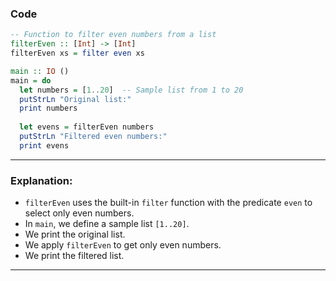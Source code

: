 

### Code

```haskell
-- Function to filter even numbers from a list
filterEven :: [Int] -> [Int]
filterEven xs = filter even xs

main :: IO ()
main = do
  let numbers = [1..20]  -- Sample list from 1 to 20
  putStrLn "Original list:"
  print numbers
  
  let evens = filterEven numbers
  putStrLn "Filtered even numbers:"
  print evens
```

---

### Explanation:

* `filterEven` uses the built-in `filter` function with the predicate `even` to select only even numbers.
* In `main`, we define a sample list `[1..20]`.
* We print the original list.
* We apply `filterEven` to get only even numbers.
* We print the filtered list.

---



